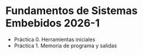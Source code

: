 # Fundamentos de Sistemas Embebidos 2026-1

- Práctica 0. Herramientas iniciales
- Práctica 1. Memoria de programa y salidas
